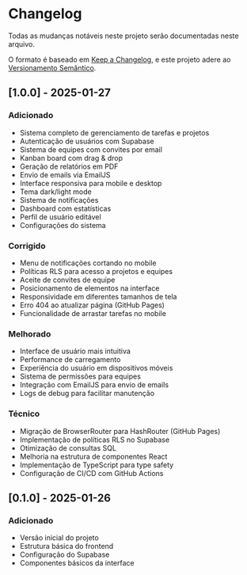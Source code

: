 # Changelog

Todas as mudanças notáveis neste projeto serão documentadas neste arquivo.

O formato é baseado em [Keep a Changelog](https://keepachangelog.com/pt-BR/1.0.0/),
e este projeto adere ao [Versionamento Semântico](https://semver.org/lang/pt-BR/).

## [1.0.0] - 2025-01-27

### Adicionado
- Sistema completo de gerenciamento de tarefas e projetos
- Autenticação de usuários com Supabase
- Sistema de equipes com convites por email
- Kanban board com drag & drop
- Geração de relatórios em PDF
- Envio de emails via EmailJS
- Interface responsiva para mobile e desktop
- Tema dark/light mode
- Sistema de notificações
- Dashboard com estatísticas
- Perfil de usuário editável
- Configurações do sistema

### Corrigido
- Menu de notificações cortando no mobile
- Políticas RLS para acesso a projetos e equipes
- Aceite de convites de equipe
- Posicionamento de elementos na interface
- Responsividade em diferentes tamanhos de tela
- Erro 404 ao atualizar página (GitHub Pages)
- Funcionalidade de arrastar tarefas no mobile

### Melhorado
- Interface de usuário mais intuitiva
- Performance de carregamento
- Experiência do usuário em dispositivos móveis
- Sistema de permissões para equipes
- Integração com EmailJS para envio de emails
- Logs de debug para facilitar manutenção

### Técnico
- Migração de BrowserRouter para HashRouter (GitHub Pages)
- Implementação de políticas RLS no Supabase
- Otimização de consultas SQL
- Melhoria na estrutura de componentes React
- Implementação de TypeScript para type safety
- Configuração de CI/CD com GitHub Actions

## [0.1.0] - 2025-01-26

### Adicionado
- Versão inicial do projeto
- Estrutura básica do frontend
- Configuração do Supabase
- Componentes básicos da interface

